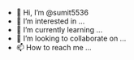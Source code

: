 - 👋 Hi, I’m @sumit5536
- 👀 I’m interested in ...
- 🌱 I’m currently learning ...
- 💞️ I’m looking to collaborate on ...
- 📫 How to reach me ...

<!---
sumit5536/sumit5536 is a ✨ special ✨
